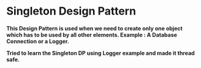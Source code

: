 # Singleton Design Pattern

<h4>
  
  This Design Pattern is used when we need to create only one object which has to be used by all other elements.
  Example : A Database Connection or a Logger.
  
  Tried to learn the Singleton DP using Logger example and made it thread safe.
  
  </h4>
